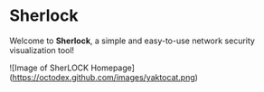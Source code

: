 # Sherlock

Welcome to **Sherlock**, a simple and easy-to-use network security visualization tool!

![Image of SherLOCK Homepage]   
(https://octodex.github.com/images/yaktocat.png)



